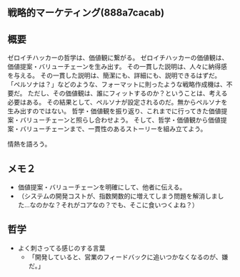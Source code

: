 戦略的マーケティング(888a7cacab)
---

## 概要
ゼロイチハッカーの哲学は、価値観に繋がる。
ゼロイチハッカーの価値観は、価値提案・バリューチェーンを生み出す。
その一貫した説明は、人々に納得感を与える。
その一貫した説明は、簡潔にも、詳細にも、説明できるはずだ。
「ペルソナは？」などのような、フォーマットに則ったような戦略作成機は、不要だ。
ただし、その価値観は、誰にフィットするのか？ということは、考える必要はある。
その結果として、ペルソナが設定されるのだ。無からペルソナを生み出すのではない。
哲学・価値観を振り返り、これまでに行ってきた価値提案・バリューチェーンと照らし合わせよう。
そして、哲学・価値観から価値提案・バリューチェーンまで、一貫性のあるストーリーを組み立てよう。

情熱を語ろう。

## メモ２
- 価値提案・バリューチェーンを明確にして、他者に伝える。
- （システムの開発コストが、指数関数的に増えてしまう問題を解消しました...なのかな？それがコアなの？でも、そこに食いつくよね？）

## 哲学
- よく刺さってる感じのする言葉
  - 「開発していると、営業のフィードバックに追いつかなくなるのが、嫌だ。」



